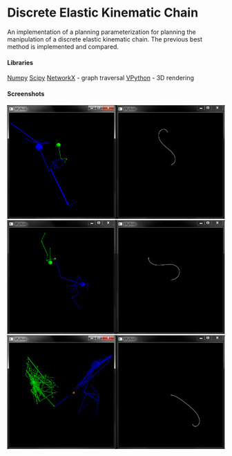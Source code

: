 Discrete Elastic Kinematic Chain
========

An implementation of a planning parameterization for planning the manipulation of a discrete elastic kinematic chain. The previous best method is implemented and compared.

#### Libraries ####

[Numpy](http://numpy.scipy.org/)
[Scipy](http://www.scipy.org/)
[NetworkX](http://networkx.lanl.gov/) - graph traversal
[VPython](http://vpython.org/) - 3D rendering

#### Screenshots ####

![curly worm](/screenshots/jan292012curlyworm.png)
![limbo worm](/screenshots/jan292012limboworm.png)
![many nodes](/screenshots/jan292012manynodes.png)

